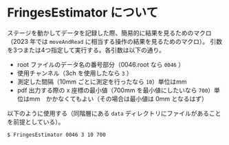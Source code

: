# FringesEstimator について
ステージを動かしてデータを記録した際、簡易的に結果を見るためのマクロ（2023 年では `moveAndRead` に相当する操作の結果を見るためのマクロ）。
引数を3つまたは4つ指定して実行する。各引数は以下の通り。
* root ファイルのデータ名の番号部分（0046.root なら `0046` ）
* 使用チャンネル（3ch を使用したなら `3` ）
* 測定した間隔（10mm ごとに測定を行ったなら `10`）単位はmm
* pdf 出力する際の x 座標の最小値（700mm を最小値にしたいなら `700`）単位はmm　かかなくてもよい（その場合は最小値は 0mm となるはず）

以下のように使用する（同階層にある `data` ディレクトリにファイルがあることを前提としている）。
```
$ FringesEstimator 0046 3 10 700
```
